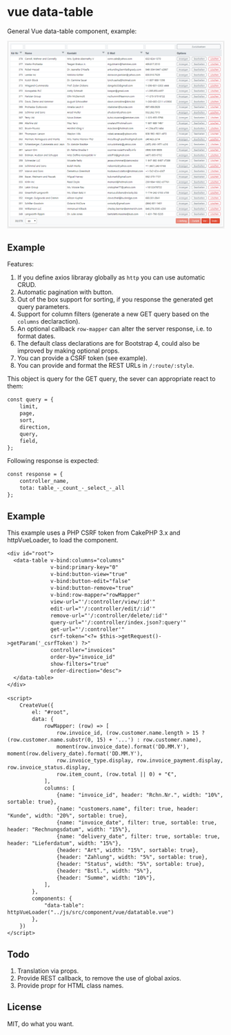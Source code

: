 # vue data-table

General Vue data-table component, example:

![](https://github.com/srad/vue-components/raw/master/doc/demo1.png)

Example
-------

Features:

1. If you define axios libraray globally as `http` you can use automatic CRUD.
1. Automatic pagination with button.
1. Out of the box support for sorting, if you response the generated get query parameters.
1. Support for column filters (generate a new GET query based on the `columns` declaraction).
1. An optional callback `row-mapper` can alter the server response, i.e. to format dates.
1. The default class declarations are for Bootstrap 4, could also be improved by making optional props.
1. You can provide a CSRF token (see example).
1. You can provide and format the REST URLs in `/:route/:style`.

This object is query for the GET query, the sever can appropriate react to them:

```
const query = {
    limit,
    page,
    sort,
    direction,
    query,
    field,
};
```

Following response is expected:

```
const response = {
    controller_name,
    tota: table_-_count_-_select_-_all
};
```

## Example

This example uses a PHP CSRF token from CakePHP 3.x and httpVueLoader, to load the component.

```
<div id="root">
  <data-table v-bind:columns="columns"
              v-bind:primary-key="0"
              v-bind:button-view="true"
              v-bind:button-edit="false"
              v-bind:button-remove="true"
              v-bind:row-mapper="rowMapper"
              view-url="'/:controller/view/:id'"
              edit-url="'/:controller/edit/:id'"
              remove-url="'/:controller/delete/:id'"
              query-url="'/:controller/index.json?:query'"
              get-url="'/:controller'"
              csrf-token="<?= $this->getRequest()->getParam('_csrfToken') ?>"
              controller="invoices"
              order-by="invoice_id"
              show-filters="true"
              order-direction="desc">
  </data-table>
</div>

<script>
    CreateVue({
        el: "#root",
        data: {
            rowMapper: (row) => [
                row.invoice_id, (row.customer.name.length > 15 ? (row.customer.name.substr(0, 15) + '...') : row.customer.name),
                moment(row.invoice_date).format('DD.MM.Y'), moment(row.delivery_date).format('DD.MM.Y'),
                row.invoice_type.display, row.invoice_payment.display, row.invoice_status.display,
                row.item_count, (row.total || 0) + "€",
            ],
            columns: [
                {name: "invoice_id", header: "Rchn.Nr.", width: "10%", sortable: true},
                {name: "customers.name", filter: true, header: "Kunde", width: "20%", sortable: true},
                {name: "invoice_date", filter: true, sortable: true, header: "Rechnungsdatum", width: "15%"},
                {name: "delivery_date", filter: true, sortable: true, header: "Lieferdatum", width: "15%"},
                {header: "Art", width: "15%", sortable: true},
                {header: "Zahlung", width: "5%", sortable: true},
                {header: "Status", width: "5%", sortable: true},
                {header: "Bstl.", width: "5%"},
                {header: "Summe", width: "10%"},
            ],
        },
        components: {
            "data-table": httpVueLoader("../js/src/component/vue/datatable.vue")
        },
    })
</script>
```

## Todo

1. Translation via props.
1. Provide REST callback, to remove the use of global axios.
1. Provide propr for HTML class names.

## License
MIT, do what you want.